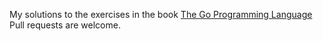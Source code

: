 My solutions to the exercises in the book <a href="http://www.gopl.io/" target="_blank">The Go Programming Language</a><br />
Pull requests are welcome.
